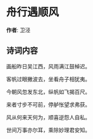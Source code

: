 # 舟行遇顺风

**作者**: 卫泾

## 诗词内容

画船昨日吴江西，风雨满江鼓棹迟。

客帆过眼撇波去，坐看舟子相犹夷。

今朝风忽发东北，纵帆如飞揭百尺。

来者寸步不可前，停舻怅望求弗获。

风从何来天何为，顺喜逆怨人自私。

世间万事亦尔耳，乘除妙理君安知。

